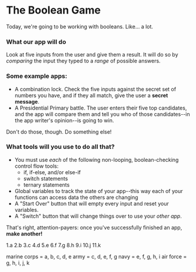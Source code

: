 # The Boolean Game

Today, we're going to be working with booleans. Like... a lot.

### What our app will do
Look at five inputs from the user and give them a result. It will do so by _comparing_ the input they typed to a _range_ of possible answers.

### Some example apps:
* A combination lock. Check the five inputs against the secret set of numbers you have, and if they all match, give the user a **secret message**.
* A Presidential Primary battle. The user enters their five top candidates, and the app will compare them and tell you who of those candidates--in the app writer's opinion--is going to win.

Don't do those, though. Do something else!

### What tools will you use to do all that?
* You must use _each_ of the following non-looping, boolean-checking control flow tools:
	* if, if-else, and/or else-if
	* switch statements
	* ternary statements
* Global variables to track the state of your app--this way each of your functions can access data the others are changing
* A "Start Over" button that will empty every input and reset your variables.
* A "Switch" button that will change things over to use your _other app_.

That's right, attention-payers: once you've successfully finished  an app, **make another!**

1.a
2.b
3.c
4.d
5.e
6.f
7.g
8.h
9.i
10.j
11.k

marine corps = a, b, c, d, e
army = c, d, e, f, g
navy = e, f, g, h, i
air force = g, h, i, j, k
